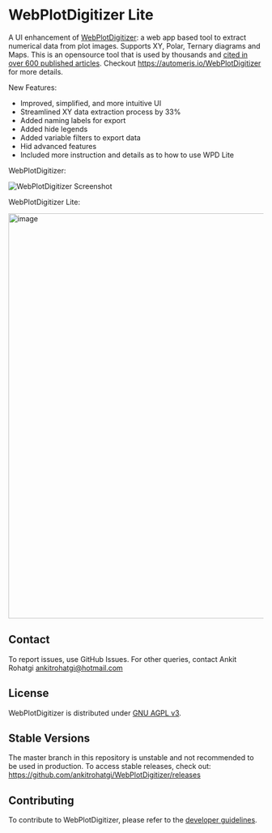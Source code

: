 WebPlotDigitizer Lite
================

A UI enhancement of [WebPlotDigitizer](https://github.com/ankitrohatgi/WebPlotDigitizer): a web app based tool to extract numerical data from plot images. Supports XY, Polar, Ternary diagrams and Maps. This is an opensource tool that is used by thousands and [cited in over 600 published articles](https://scholar.google.com/scholar?as_vis=1&q=WebPlotDigitizer&hl=en&as_sdt=0,44). Checkout https://automeris.io/WebPlotDigitizer for more details.

New Features:
- Improved, simplified, and more intuitive UI
- Streamlined XY data extraction process by 33%
- Added naming labels for export
- Added hide legends
- Added variable filters to export data
- Hid advanced features
- Included more instruction and details as to how to use WPD Lite

WebPlotDigitizer:

![WebPlotDigitizer Screenshot](screenshot.png?raw=true "WebPlotDigitizer")

WebPlotDigitizer Lite:

<img width="800" alt="image" src="https://github.com/kevincnguyen/WebPlotDigitizer-Lite/assets/68757183/3f7b4d24-1731-40fe-9691-3dcadbb51f24">


Contact
-------

To report issues, use GitHub Issues. For other queries, contact Ankit Rohatgi <ankitrohatgi@hotmail.com>

License
-------

WebPlotDigitizer is distributed under [GNU AGPL v3](https://www.gnu.org/licenses/agpl-3.0.en.html).

Stable Versions
---------------

The master branch in this repository is unstable and not recommended to be used in production. To access stable releases, check out: https://github.com/ankitrohatgi/WebPlotDigitizer/releases

Contributing
------------

To contribute to WebPlotDigitizer, please refer to the [developer guidelines](DEVELOPER_GUIDELINES.md).
